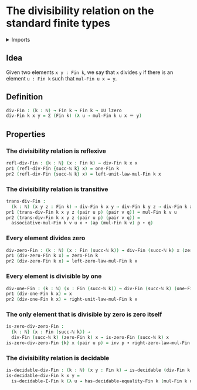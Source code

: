 #  The divisibility relation on the standard finite types

<details><summary>Imports</summary>
```agda
module elementary-number-theory.divisibility-standard-finite-types where
open import elementary-number-theory.modular-arithmetic-standard-finite-types
open import elementary-number-theory.natural-numbers
open import foundation.decidable-types
open import foundation.dependent-pair-types
open import foundation.identity-types
open import foundation.universe-levels
open import univalent-combinatorics.decidable-dependent-pair-types
open import univalent-combinatorics.equality-standard-finite-types
open import univalent-combinatorics.standard-finite-types
```
</details>

## Idea

Given two elements `x y : Fin k`, we say that `x` divides `y` if there is an element `u : Fin k` such that `mul-Fin u x = y`.

## Definition

```agda
div-Fin : (k : ℕ) → Fin k → Fin k → UU lzero
div-Fin k x y = Σ (Fin k) (λ u → mul-Fin k u x ＝ y)
```

## Properties

### The divisibility relation is reflexive

```agda
refl-div-Fin : {k : ℕ} (x : Fin k) → div-Fin k x x
pr1 (refl-div-Fin {succ-ℕ k} x) = one-Fin k
pr2 (refl-div-Fin {succ-ℕ k} x) = left-unit-law-mul-Fin k x
```

### The divisibility relation is transitive

```agda
trans-div-Fin :
  (k : ℕ) (x y z : Fin k) → div-Fin k x y → div-Fin k y z → div-Fin k x z
pr1 (trans-div-Fin k x y z (pair u p) (pair v q)) = mul-Fin k v u
pr2 (trans-div-Fin k x y z (pair u p) (pair v q)) =
  associative-mul-Fin k v u x ∙ (ap (mul-Fin k v) p ∙ q)
```

### Every element divides zero

```agda
div-zero-Fin : (k : ℕ) (x : Fin (succ-ℕ k)) → div-Fin (succ-ℕ k) x (zero-Fin k)
pr1 (div-zero-Fin k x) = zero-Fin k
pr2 (div-zero-Fin k x) = left-zero-law-mul-Fin k x
```

### Every element is divisible by one

```agda
div-one-Fin : (k : ℕ) (x : Fin (succ-ℕ k)) → div-Fin (succ-ℕ k) (one-Fin k) x
pr1 (div-one-Fin k x) = x
pr2 (div-one-Fin k x) = right-unit-law-mul-Fin k x
```

### The only element that is divisible by zero is zero itself

```agda
is-zero-div-zero-Fin :
  {k : ℕ} (x : Fin (succ-ℕ k)) →
  div-Fin (succ-ℕ k) (zero-Fin k) x → is-zero-Fin (succ-ℕ k) x
is-zero-div-zero-Fin {k} x (pair u p) = inv p ∙ right-zero-law-mul-Fin k u
```

### The divisibility relation is decidable

```agda
is-decidable-div-Fin : (k : ℕ) (x y : Fin k) → is-decidable (div-Fin k x y)
is-decidable-div-Fin k x y =
  is-decidable-Σ-Fin k (λ u → has-decidable-equality-Fin k (mul-Fin k u x) y)
```
